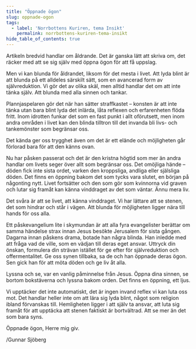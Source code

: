 ```yaml
---
title: "Öppnade ögon"
slug: oppnade-ogon
tags:
  - label: 'Norrbottens Kuriren, tema Insikt'
    permalink: norrbottens-kuriren-tema-insikt
hide_table_of_contents: true
---
```

Artikeln bredvid handlar om åldrande. Det är ganska lätt att skriva om, det räcker med att se sig själv med öppna ögon för att få uppslag. 

<!--truncate-->

Men vi kan blunda för åldrandet, liksom för det mesta i livet. Att lyda blint är att blunda på ett alldeles särskilt sätt, som en avancerad form av självreduktion. Vi gör det av olika skäl, men alltid handlar det om att inte tänka själv. Att blunda med alla sinnen och tankar.

Plannjaspelaren gör det när han sätter straffkastet – konsten är att inte tänka utan bara blint lyda det inlärda, låta reflexen och erfarenheten flöda fritt. Inom idrotten funkar det som en fast punkt i allt oförutsett, men inom andra områden i livet kan den blinda tilltron till det invanda bli livs- och tankemönster som begränsar oss. 

Det kända ger oss trygghet även om det är ett elände och möjligheten går förlorad bara för att den känns ovan. 

Nu har påsken passerat och det är den kristna högtid som mer än andra handlar om livets seger över allt som begränsar oss. Det omöjliga hände – döden fick inte sista ordet, varken den kroppsliga, andliga eller själsliga döden. Det finns en öppning bakom det som tycks vara slutet, en början på någonting nytt. Livet fortsätter och den som gör som kvinnorna vid graven och lutar sig framåt kan känna vinddraget av det som väntar. Ännu mera liv.

Det svåra är att se livet, att känna vinddraget. Vi har lättare att se stenen, det som hindrar och står i vägen. Att blunda för möjligheten ligger nära till hands för oss alla. 

Ett påskevangelium lite i skymundan är att alla fyra evangelister berättar om samma händelse strax innan Jesus besökte Jerusalem för sista gången. Dagarna innan påskens drama, botade han några blinda. Han inledde med att fråga vad de ville, som en vädjan till deras eget ansvar. Uttryck din önskan, formulera din strävan istället för ge efter för självreduktion och offermentalitet. Ge oss synen tillbaka, sa de och han öppnade deras ögon. Sen gick han för att möta döden och ge liv åt alla.

Lyssna och se, var en vanlig påminnelse från Jesus. Öppna dina sinnen, se bortom bokstäverna och lyssna bakom orden. Det finns en öppning, ett ljus. 

Vi upptäcker det inte automatiskt, det är ingen invand reflex vi kan luta oss mot. Det handlar heller inte om att lära sig lyda blint, något som religion ibland förvanskas till. Hemligheten ligger i att själv ta ansvar, att luta sig framåt för att upptäcka att stenen faktiskt är bortvältrad. Att se mer än det som bara syns.

Öppnade ögon, Herre mig giv.

/Gunnar Sjöberg
